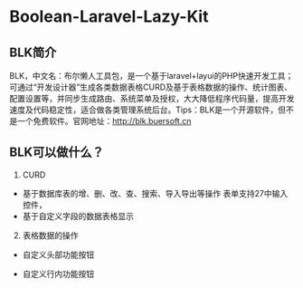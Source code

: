 <h1>Boolean-Laravel-Lazy-Kit</h1>

BLK简介
------------

BLK，中文名：布尔懒人工具包，是一个基于laravel+layui的PHP快速开发工具；可通过“开发设计器”生成各类数据表格CURD及基于表格数据的操作、统计图表、配置设置等，并同步生成路由、系统菜单及授权，大大降低程序代码量，提高开发速度及代码稳定性，适合做各类管理系统后台。Tips：BLK是一个开源软件，但不是一个免费软件。官网地址：http://blk.buersoft.cn

BLK可以做什么？
------------

1. CURD

- 基于数据库表的增、删、改、查、搜索、导入导出等操作
     表单支持27中输入控件，
- 基于自定义字段的数据表格显示

2. 表格数据的操作

- 自定义头部功能按钮
     
- 自定义行内功能按钮



